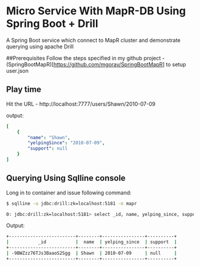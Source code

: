 # Micro Service With MapR-DB Using Spring Boot + Drill

A Spring Boot service which connect to MapR cluster and demonstrate querying using
 apache Drill
 
##Prerequisites
Follow the steps specified in my github project - (SpringBootMapR)[https://github.com/mgorav/SpringBootMapR]
to setup user.json

## Play time

Hit the URL - http://localhost:7777/users/Shawn/2010-07-09

output:

```yaml
[
    {
        "name": "Shawn",
        "yelpingSince": "2010-07-09",
        "support": null
    }
]
```

## Querying Using Sqlline console

Long in to container and issue following command:

```bash
$ sqlline -u jdbc:drill:zk=localhost:5181 -n mapr

0: jdbc:drill:zk=localhost:5181> select _id, name, yelping_since, support from dfs.`/apps/user` where yelping_since = '2010-07-09' and  name = 'Shawn';

```

Output:

```bash
+-------------------------+--------+----------------+----------+
|           _id           |  name  | yelping_since  | support  |
+-------------------------+--------+----------------+----------+
| -9BWZzz76TJs3BaaoS2Sgg  | Shawn  | 2010-07-09     | null     |
+-------------------------+--------+----------------+----------+
```
